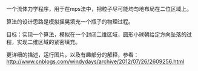 一个流体力学程序，用于在mps法中，把粒子尽可能均匀地布局在二位区域上。

算法的设计思路是模拟摇晃填充一个瓶子的物理过程。

目标：实现一个算法，模拟在一个封闭二维区域，圆形小球朝给定方向坠落的过程，实现二维区域的紧密填充。

更详细的描述，运行图片，以及有趣部分的解释，参看：
http://www.cnblogs.com/windydays/archive/2012/07/26/2609256.html
